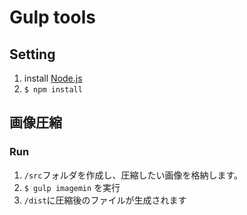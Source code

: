 # Gulp tools

## Setting

1. install [Node.js](https://nodejs.org/ja/)
2. `$ npm install`

## 画像圧縮

### Run

1. `/src`フォルダを作成し、圧縮したい画像を格納します。
2. `$ gulp imagemin` を実行
3. `/dist`に圧縮後のファイルが生成されます